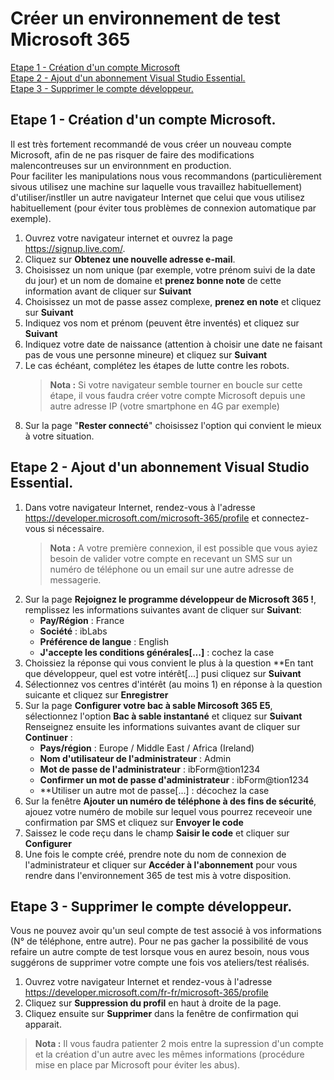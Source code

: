 # Créer un environnement de test Microsoft 365
[Etape 1 - Création d'un compte Microsoft]()  
[Etape 2 - Ajout d'un abonnement Visual Studio Essential.]()  
[Etape 3 - Supprimer le compte développeur.]()  
## Etape 1 - Création d'un compte Microsoft.
Il est très fortement recommandé de vous créer un nouveau compte Microsoft, afin de ne pas risquer de faire des modifications malencontreuses sur un environnment en production.  
Pour faciliter les manipulations nous vous recommandons (particulièrement sivous utilisez une machine sur laquelle vous travaillez habituellement) d'utiliser/instller un autre navigateur Internet que celui que vous utilisez habituellement (pour éviter tous problèmes de connexion automatique par exemple).  
1. Ouvrez votre navigateur internet et ouvrez la page https://signup.live.com/.
1. Cliquez sur **Obtenez une nouvelle adresse e-mail**.
1. Choisissez un nom unique (par exemple, votre prénom suivi de la date du jour) et un nom de domaine et **prenez bonne note** de cette information avant de cliquer sur **Suivant**
1. Choisissez un mot de passe assez complexe, **prenez en note** et cliquez sur **Suivant**
1. Indiquez vos nom et prénom (peuvent être inventés) et cliquez sur **Suivant**
1. Indiquez votre date de naissance (attention à choisir une date ne faisant pas de vous une personne mineure) et cliquez sur **Suivant**
1. Le cas échéant, complétez les étapes de lutte contre les robots.  
    > **Nota :** Si votre navigateur semble tourner en boucle sur cette étape, il vous faudra créer votre compte Microsoft depuis une autre adresse IP (votre smartphone en 4G par exemple)
1. Sur la page "**Rester connecté**" choisissez l'option qui convient le mieux à votre situation.

## Etape 2 - Ajout d'un abonnement Visual Studio Essential.
1. Dans votre navigateur Internet, rendez-vous à l'adresse https://developer.microsoft.com/microsoft-365/profile et connectez-vous si nécessaire.
    > **Nota :** A votre première connexion, il est possible que vous ayiez besoin de valider votre compte en recevant un SMS sur un numéro de téléphone ou un email sur une autre adresse de messagerie.
1. Sur la page **Rejoignez le programme développeur de Microsoft 365 !**, remplissez les informations suivantes avant de cliquer sur **Suivant**:
    - **Pay/Région** : France
    - **Société** : ibLabs
    - **Préférence de langue** : English
    - **J'accepte les conditions générales[...]** : cochez la case
1. Choissiez la réponse qui vous convient le plus à la question **En tant que développeur, quel est votre intérêt[...] pusi cliquez sur **Suivant**
1. Sélectionnez vos centres d'intérêt (au moins 1) en réponse à la question suicante et cliquez sur **Enregistrer**
1. Sur la page **Configurer votre bac à sable Mircosoft 365 E5**, sélectionnez l'option **Bac à sable instantané** et cliquez sur **Suivant** Renseignez ensuite les informations suivantes avant de cliquer sur **Continuer** :
    - **Pays/région** : Europe / Middle East / Africa (Ireland)
    - **Nom d'utilisateur de l'administrateur** : Admin
    - **Mot de passe de l'administrateur** : ibForm@tion1234
    - **Confirmer un mot de passe d'administrateur** : ibForm@tion1234
    - **Utiliser un autre mot de passe[...] : décochez la case
1. Sur la fenêtre **Ajouter un numéro de téléphone à des fins de sécurité**, ajouez votre numéro de mobile sur lequel vous pourrez receveoir une confirmation par SMS et cliquez sur **Envoyer le code**
1. Saissez le code reçu dans le champ **Saisir le code** et cliquer sur **Configurer**
1. Une fois le compte créé, prendre note du nom de connexion de l'administrateur et cliquer sur **Accéder à l'abonnement** pour vous rendre dans l'environnement 365 de test mis à votre disposition.

## Etape 3 - Supprimer le compte développeur.
Vous ne pouvez avoir qu'un seul compte de test associé à vos informations (N° de téléphone, entre autre). Pour ne pas gacher la possibilité de vous refaire un autre compte de test lorsque vous en aurez besoin, nous vous suggérons de supprimer votre compte une fois vos ateliers/test réalisés.
1. Ouvrez votre navigateur Internet et rendez-vous à l'adresse https://developer.microsoft.com/fr-fr/microsoft-365/profile
1. Cliquez sur **Suppression du profil** en haut à droite de la page.
1. Cliquez ensuite sur **Supprimer** dans la fenêtre de confirmation qui apparait.
> **Nota :** Il vous faudra patienter 2 mois entre la supression d'un compte et la création d'un autre avec les mêmes informations (procédure mise en place par Microsoft pour éviter les abus).
